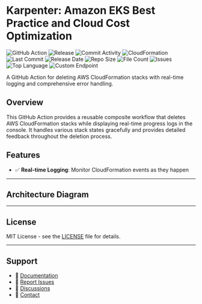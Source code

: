 # Karpenter: Amazon EKS Best Practice and Cloud Cost Optimization

![GitHub Action](https://img.shields.io/badge/GitHub-Action-blue?logo=github)&nbsp;![Release](https://github.com/subhamay-bhattacharyya/1202-kubernetes-cft/actions/workflows/release.yaml/badge.svg)&nbsp;![Commit Activity](https://img.shields.io/github/commit-activity/t/subhamay-bhattacharyya/1202-kubernetes-cft)&nbsp;![CloudFormation](https://img.shields.io/badge/AWS-CloudFormation-orange?logo=amazonaws)&nbsp;![Last Commit](https://img.shields.io/github/last-commit/subhamay-bhattacharyya/1202-kubernetes-cft)&nbsp;![Release Date](https://img.shields.io/github/release-date/subhamay-bhattacharyya/1202-kubernetes-cft)&nbsp;![Repo Size](https://img.shields.io/github/repo-size/subhamay-bhattacharyya/1202-kubernetes-cft)&nbsp;![File Count](https://img.shields.io/github/directory-file-count/subhamay-bhattacharyya/1202-kubernetes-cft)&nbsp;![Issues](https://img.shields.io/github/issues/subhamay-bhattacharyya/1202-kubernetes-cft)&nbsp;![Top Language](https://img.shields.io/github/languages/top/subhamay-bhattacharyya/1202-kubernetes-cft)&nbsp;![Custom Endpoint](https://img.shields.io/endpoint?url=https://gist.githubusercontent.com/bsubhamay/79f0c85a63e1e08d68684952bf914f2b/raw/1202-kubernetes-cft.json?)


A GitHub Action for deleting AWS CloudFormation stacks with real-time logging and comprehensive error handling.

## Overview

This GitHub Action provides a reusable composite workflow that deletes AWS CloudFormation stacks while displaying real-time progress logs in the console. It handles various stack states gracefully and provides detailed feedback throughout the deletion process.

## Features

- ✅ **Real-time Logging**: Monitor CloudFormation events as they happen

---

## Architecture Diagram


---

## License

MIT License - see the [LICENSE](LICENSE) file for details.

---

## Support

- 📖 [Documentation](https://github.com/subhamay-bhattacharyya/1202-kubernetes-cft/wiki)
- 🐛 [Report Issues](https://github.com/subhamay-bhattacharyya/1202-kubernetes-cft/issues)
- 💬 [Discussions](https://github.com/subhamay-bhattacharyya/1202-kubernetes-cft/discussions)
- 📧 [Contact](mailto:support@subhamay.aws@gmail.com)